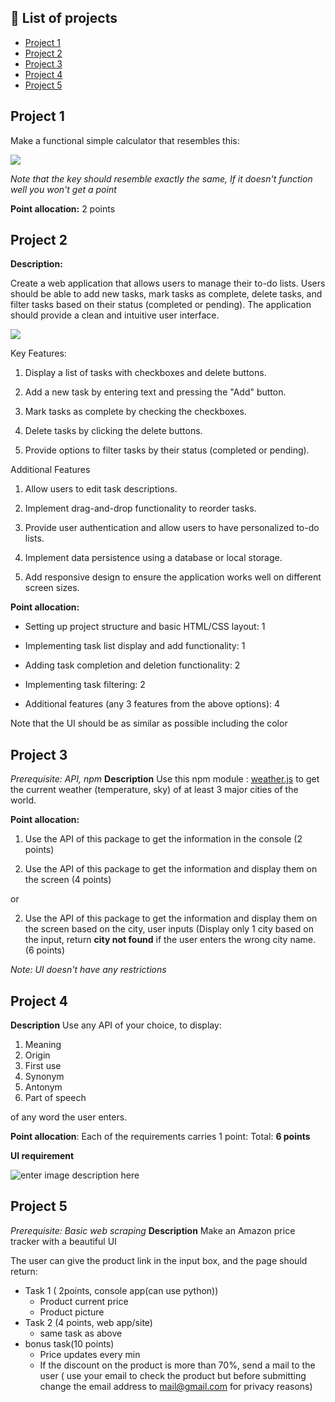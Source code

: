 

## 📖 List of projects

- [Project 1](#project-1)
- [Project 2](#project-2)
- [Project 3](#project-3)
- [Project 4](#project-4)
- [Project 5](#project-5)

### <h2 id="project-1"> Project 1</h2>

Make a functional simple calculator  that resembles this:

![](https://lh3.googleusercontent.com/fbiCsY6HhC90i8Qidf_rDBDIvBYmn7wZVvLnclkMzgENOwK2j2qd7ZFRZQuni8GPJKJruIzK0sWAzmqFglwLPi12OOUExbkbcagbN15XTSU2OtlhZed8KYe4q_naeP-TfeUw442afLnPevGoSbGC4WA)

*Note that the key should resemble exactly the same, If it doesn't function well you won't get a point*

**Point allocation:**
	2 points
### <h2 id="project-2"> Project 2</h2>
**Description:**

Create a web application that allows users to manage their to-do lists. Users should be able to add new tasks, mark tasks as complete, delete tasks, and filter tasks based on their status (completed or pending). The application should provide a clean and intuitive user interface.

![](https://lh6.googleusercontent.com/XdVvpf5j2TZmsbGUjCO36orNVyWY1-KCqn57xyU3RCxW8O7BZN8wzQqNuuD-KqQ4Nu6xPWHDgDXQe5OAX2BYkYR1B6fGRZlxx8ZTNAanT_NjznqwhWlVilQMio7nBAhVk_kr9mZckQQY0kI56ulGlbQ)

Key Features:

1. Display a list of tasks with checkboxes and delete buttons.

2. Add a new task by entering text and pressing the "Add" button.

3. Mark tasks as complete by checking the checkboxes.

4. Delete tasks by clicking the delete buttons.

5. Provide options to filter tasks by their status (completed or pending).

Additional Features

1. Allow users to edit task descriptions.

2. Implement drag-and-drop functionality to reorder tasks.

3. Provide user authentication and allow users to have personalized to-do lists.

4. Implement data persistence using a database or local storage.

5. Add responsive design to ensure the application works well on different screen sizes.

  

**Point allocation:**

- Setting up project structure and basic HTML/CSS layout: 1

- Implementing task list display and add functionality: 1

- Adding task completion and deletion functionality: 2

- Implementing task filtering: 2

- Additional features (any 3 features from the above options): 4

  

Note that the UI should be as similar as possible including the color
### <h2 id="project-3"> Project 3</h2>
*Prerequisite: API, npm*
**Description**
Use this npm module : [weather.js](https://www.npmjs.com/package/weather-js) to get the current
 weather (temperature, sky) of at least 3 major cities of the world.

**Point allocation:**
1. Use the API of this package to get the information in the console (2 points)

2. Use the API of this package to get the information and display them on the screen (4 points)

or

2. Use the API of this package to get the information and display them on the screen based on the city, user inputs (Display only 1 city based on the input, return **city not found** if the user enters the wrong city name.  (6 points)


*Note: UI doesn't have any restrictions*
### <h2 id="project-4"> Project 4 </h2>

**Description**
 Use any API of your choice, to display:
 1. Meaning 
 2. Origin
 3. First use
 4. Synonym
 5. Antonym
 6. Part of speech

of any word the user enters.

**Point allocation**:
Each of the requirements carries 1 point:
Total: **6 points**
 
 
 **UI requirement**
 
 ![enter image description here](https://i.ibb.co/sH704Hw/ui.png)
### <h2 id="project-5"> Project 5</h2>
*Prerequisite: Basic web scraping*
**Description**
Make an Amazon price tracker with a beautiful UI

The user can give the product link in the input box, and the page should return:
*  Task 1 ( 2points, console app(can use python))
	* Product current price
	* Product picture
* Task 2 (4 points, web app/site)
	* same task as above
* bonus task(10 points)
	* Price updates every min
	* If the discount on the product is more than 70%, send a mail to the user ( use your email to check the product but before submitting change the email address to mail@gmail.com for privacy reasons) 
